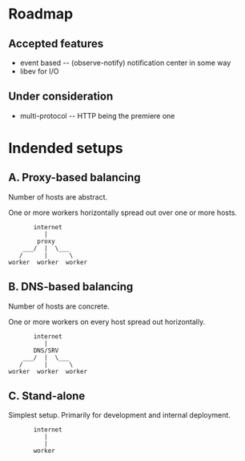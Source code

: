 # Roadmap

## Accepted features
  * event based -- (observe-notify) notification center in some way
  * libev for I/O

## Under consideration
  * multi-protocol -- HTTP being the premiere one


# Indended setups

## A. Proxy-based balancing

Number of hosts are abstract.

One or more workers horizontally spread out over one or more hosts.

           internet 
              |
            proxy
        ___/  |  \___
       /      |      \
    worker  worker  worker


## B. DNS-based balancing

Number of hosts are concrete.

One or more workers on every host spread out horizontally.

           internet
              |
           DNS/SRV
        ___/  |  \___
       /      |      \
    worker  worker  worker


## C. Stand-alone

Simplest setup. Primarily for development and internal deployment.

           internet
              |
              |
           worker

